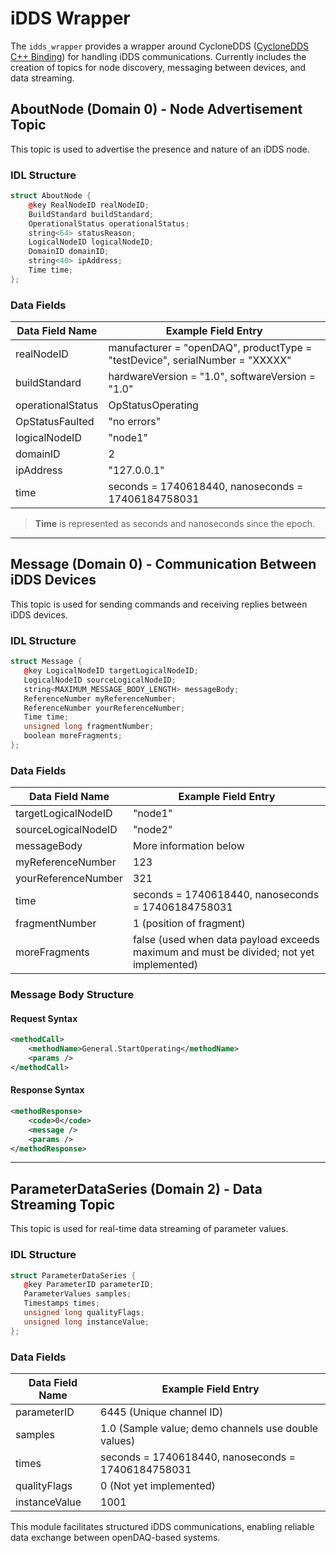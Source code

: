 # iDDS Wrapper

The `idds_wrapper` provides a wrapper around CycloneDDS ([CycloneDDS C++ Binding](https://github.com/eclipse-cyclonedds/cyclonedds-cxx)) for handling iDDS communications. Currently includes the creation of topics for node discovery, messaging between devices, and data streaming.

## AboutNode (Domain 0) - Node Advertisement Topic
This topic is used to advertise the presence and nature of an iDDS node.

### IDL Structure
```cpp
struct AboutNode {
    @key RealNodeID realNodeID;
    BuildStandard buildStandard;
    OperationalStatus operationalStatus;
    string<64> statusReason;
    LogicalNodeID logicalNodeID;
    DomainID domainID;
    string<40> ipAddress;
    Time time;
};
```

### Data Fields
| Data Field Name   | Example Field Entry |
|------------------|--------------------------------|
| realNodeID       | manufacturer = "openDAQ", productType = "testDevice", serialNumber = "XXXXX" |
| buildStandard    | hardwareVersion = "1.0", softwareVersion = "1.0" |
| operationalStatus | OpStatusOperating |
| OpStatusFaulted  | "no errors" |
| logicalNodeID    | "node1" |
| domainID         | 2 |
| ipAddress        | "127.0.0.1" |
| time            | seconds = 1740618440, nanoseconds = 17406184758031 |

> **Time** is represented as seconds and nanoseconds since the epoch.

---

## Message (Domain 0) - Communication Between iDDS Devices
This topic is used for sending commands and receiving replies between iDDS devices.

### IDL Structure
```cpp
struct Message {
   @key LogicalNodeID targetLogicalNodeID;
   LogicalNodeID sourceLogicalNodeID;
   string<MAXIMUM_MESSAGE_BODY_LENGTH> messageBody;
   ReferenceNumber myReferenceNumber;
   ReferenceNumber yourReferenceNumber;
   Time time;
   unsigned long fragmentNumber;
   boolean moreFragments;
};
```

### Data Fields
| Data Field Name      | Example Field Entry |
|---------------------|--------------------|
| targetLogicalNodeID | "node1" |
| sourceLogicalNodeID | "node2" |
| messageBody        | More information below |
| myReferenceNumber  | 123 |
| yourReferenceNumber | 321 |
| time              | seconds = 1740618440, nanoseconds = 17406184758031 |
| fragmentNumber     | 1 (position of fragment) |
| moreFragments      | false (used when data payload exceeds maximum and must be divided; not yet implemented) |

### Message Body Structure
#### Request Syntax
```xml
<methodCall>
    <methodName>General.StartOperating</methodName>
    <params />
</methodCall>
```

#### Response Syntax
```xml
<methodResponse>
    <code>0</code>
    <message />
    <params />
</methodResponse>
```

---

## ParameterDataSeries (Domain 2) - Data Streaming Topic
This topic is used for real-time data streaming of parameter values.

### IDL Structure
```cpp
struct ParameterDataSeries {
   @key ParameterID parameterID;
   ParameterValues samples;
   Timestamps times;
   unsigned long qualityFlags;
   unsigned long instanceValue;
};
```

### Data Fields
| Data Field Name | Example Field Entry |
|---------------|--------------------|
| parameterID   | 6445 (Unique channel ID) |
| samples       | 1.0 (Sample value; demo channels use double values) |
| times        | seconds = 1740618440, nanoseconds = 17406184758031 |
| qualityFlags  | 0 (Not yet implemented) |
| instanceValue | 1001 |

This module facilitates structured iDDS communications, enabling reliable data exchange between openDAQ-based systems.
